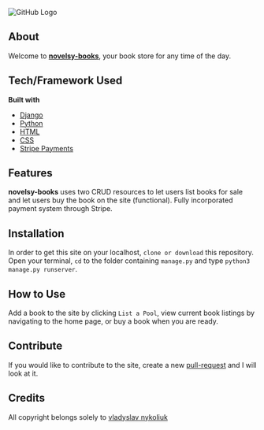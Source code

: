 ![GitHub Logo](/static/logo.png)
## About

Welcome to [**novelsy-books**](https://novelsybook.herokuapp.com/), your book store for any time of the day.

## Tech/Framework Used
<b>Built with</b>
- [Django](https://www.djangoproject.com/)
- [Python](https://www.python.org/)
- [HTML](https://html.com/)
- [CSS](https://developer.mozilla.org/en-US/docs/Web/CSS)
- [Stripe Payments](https://stripe.com/)

## Features
**novelsy-books** uses two CRUD resources to let users list books for sale and let users buy the book on the site (functional).
Fully incorporated payment system through Stripe.

## Installation
In order to get this site on your localhost, ```clone or download``` this repository.
Open your terminal, ```cd``` to the folder containing ```manage.py``` and type ```python3 manage.py runserver```.

## How to Use
Add a book to the site by clicking ```List a Pool```, view current book listings by navigating to the home page, or buy a book
when you are ready.

## Contribute
If you would like to contribute to the site, create a new [pull-request](https://github.com/vladyslavnUA/novelsy/pulls) and I will look at it.

## Credits
All copyright belongs solely to [vladyslav nykoliuk](https://github.com/vladyslavnUA?tab=repositories)
